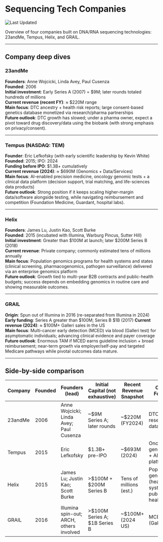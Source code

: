 # Sequencing Tech Companies 
![Last Updated](https://img.shields.io/badge/Last%20Updated-2025--10--01-2f855a)

Overview of four companies built on DNA/RNA sequencing technologies: 23andMe, Tempus, Helix, and GRAIL.

---

## Company deep dives

### 23andMe
__Founders__: Anne Wojcicki, Linda Avey, Paul Cusenza  
__Founded__: 2006  
__Initial investment__: Early Series A (2007) = $9M; later rounds totaled hundreds of millions  
__Current revenue (recent FY)__: ≈ $220M range  
__Main focus__: DTC ancestry + health risk reports; large consent-based genetics database monetized via research/pharma partnerships  
__Future outlook__: DTC growth has slowed; under a pharma owner, expect a pivot toward drug discovery/data using the biobank (with strong emphasis on privacy/consent).

---

### Tempus (NASDAQ: TEM)
__Founder__: Eric Lefkofsky (with early scientific leadership by Kevin White)  
__Founded__: 2015; IPO: 2024  
__Funding before IPO__: $1.3B+ cumulatively  
__Current revenue (2024)__: ≈ $690M (Genomics + Data/Services)  
__Main focus__: AI-enabled precision medicine, oncology genomic tests + a clinical data platform (decision support, trial matching, and life-sciences data products)  
__Future outlook__: Strong position if it keeps scaling higher-margin data/software alongside testing, while navigating reimbursement and competition (Foundation Medicine, Guardant, hospital labs).

---

### Helix
__Founders__: James Lu, Justin Kao, Scott Burke  
__Founded__: 2015 (incubated with Illumina, Warburg Pincus, Sutter Hill)  
__Initial investment__: Greater than $100M at launch; later $200M Series B (2018)  
__Current revenue__: Private company; commonly estimated tens of millions annually  
__Main focus__: Population genomics programs for health systems and states (clinical screening, pharmacogenomics, pathogen surveillance) delivered via an enterprise genomics platform  
__Future outlook__: Growth tied to multi-year B2B contracts and public-health budgets; success depends on embedding genomics in routine care and showing measurable outcomes.

---

### GRAIL
__Origin__: Spun out of Illumina in 2016 (re-separated from Illumina in 2024)  
__Early funding__: Series A  greater than $100M; Series B $1B (2017)
__Current revenue (2024)__: ≈ $100M+ Galleri sales in the US  
__Main focus__: Multi-cancer early detection (MCED) via blood (Galleri test) for asymptomatic individuals; advancing clinical evidence and payer coverage  
__Future outlook__: Enormous TAM if MCED earns guideline inclusion + broad reimbursement; near-term growth via employer/self-pay and targeted Medicare pathways while pivotal outcomes data mature.

---

## Side-by-side comparison

| Company   | Founded | Founders (lead)                          | Initial Capital (not exhaustive) | Recent Revenue Snapshot | Core Focus                                           | Go-to-Market | Key Risks/Levers |
|-----------|---------|-------------------------------------------|----------------------------------|-------------------------|------------------------------------------------------|--------------|------------------|
| 23andMe   | 2006    | Anne Wojcicki; Linda Avey; Paul Cusenza   | ~$9M Series A; later rounds     | ~$220M (FY2024)        | DTC kits + research database                         | Consumer + B2B pharma | Privacy, demand saturation |
| Tempus    | 2015    | Eric Lefkofsky                            | $1.3B+ pre-IPO                  | ~$693M (2024)          | Oncology genomics + AI data platform                 | B2B (providers, pharma) | Reimbursement; competition |
| Helix     | 2015    | James Lu; Justin Kao; Scott Burke         | >$100M + $200M Series B        | Tens of millions (est.) | Population genomics (health systems, public health)  | B2B (enterprise) | Contract wins, outcomes proof |
| GRAIL     | 2016    | Illumina spin-out; ARCH, others involved  | >$100M Series A; $1B Series B  | ~$100M+ (2024 US)       | MCED (Galleri)                                       | Self-pay + payer pilots | Evidence, guidelines, price |

